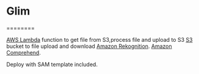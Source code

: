 # Glim
========

[AWS Lambda](https://aws.amazon.com/lambda) function to get file from S3,process file and upload to S3
[S3](https://aws.amazon.com/s3) bucket to file upload and download
[Amazon Rekognition](https://aws.amazon.com/rekognition).
[Amazon Comprehend](https://aws.amazon.com/comprehend).

Deploy with SAM template included.
